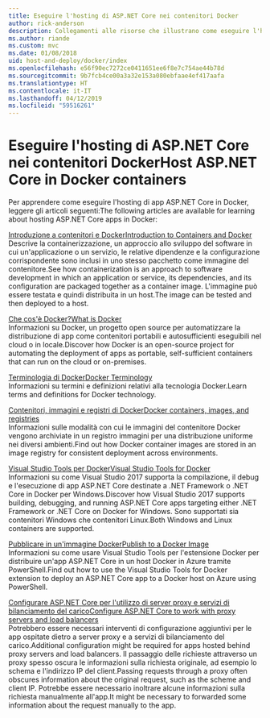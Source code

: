 ```yaml
---
title: Eseguire l'hosting di ASP.NET Core nei contenitori Docker
author: rick-anderson
description: Collegamenti alle risorse che illustrano come eseguire l'hosting di app ASP.NET Core nei contenitori Docker.
ms.author: riande
ms.custom: mvc
ms.date: 01/08/2018
uid: host-and-deploy/docker/index
ms.openlocfilehash: e56f90ec7272ce0411651ee6f8e7c754ae44b78d
ms.sourcegitcommit: 9b7fcb4ce00a3a32e153a080ebfaae4ef417aafa
ms.translationtype: HT
ms.contentlocale: it-IT
ms.lasthandoff: 04/12/2019
ms.locfileid: "59516261"
---
```

# <a name="host-aspnet-core-in-docker-containers"></a><span data-ttu-id="e2bac-103">Eseguire l'hosting di ASP.NET Core nei contenitori Docker</span><span class="sxs-lookup"><span data-stu-id="e2bac-103">Host ASP.NET Core in Docker containers</span></span>

<span data-ttu-id="e2bac-104">Per apprendere come eseguire l'hosting di app ASP.NET Core in Docker, leggere gli articoli seguenti:</span><span class="sxs-lookup"><span data-stu-id="e2bac-104">The following articles are available for learning about hosting ASP.NET Core apps in Docker:</span></span>

[<span data-ttu-id="e2bac-105">Introduzione a contenitori e Docker</span><span class="sxs-lookup"><span data-stu-id="e2bac-105">Introduction to Containers and Docker</span></span>](/dotnet/standard/microservices-architecture/container-docker-introduction/index)  
<span data-ttu-id="e2bac-106">Descrive la containerizzazione, un approccio allo sviluppo del software in cui un'applicazione o un servizio, le relative dipendenze e la configurazione corrispondente sono inclusi in uno stesso pacchetto come immagine del contenitore.</span><span class="sxs-lookup"><span data-stu-id="e2bac-106">See how containerization is an approach to software development in which an application or service, its dependencies, and its configuration are packaged together as a container image.</span></span> <span data-ttu-id="e2bac-107">L'immagine può essere testata e quindi distribuita in un host.</span><span class="sxs-lookup"><span data-stu-id="e2bac-107">The image can be tested and then deployed to a host.</span></span>

[<span data-ttu-id="e2bac-108">Che cos'è Docker?</span><span class="sxs-lookup"><span data-stu-id="e2bac-108">What is Docker</span></span>](/dotnet/standard/microservices-architecture/container-docker-introduction/docker-defined)  
<span data-ttu-id="e2bac-109">Informazioni su Docker, un progetto open source per automatizzare la distribuzione di app come contenitori portabili e autosufficienti eseguibili nel cloud o in locale.</span><span class="sxs-lookup"><span data-stu-id="e2bac-109">Discover how Docker is an open-source project for automating the deployment of apps as portable, self-sufficient containers that can run on the cloud or on-premises.</span></span>

[<span data-ttu-id="e2bac-110">Terminologia di Docker</span><span class="sxs-lookup"><span data-stu-id="e2bac-110">Docker Terminology</span></span>](/dotnet/standard/microservices-architecture/container-docker-introduction/docker-terminology)  
<span data-ttu-id="e2bac-111">Informazioni su termini e definizioni relativi alla tecnologia Docker.</span><span class="sxs-lookup"><span data-stu-id="e2bac-111">Learn terms and definitions for Docker technology.</span></span>

[<span data-ttu-id="e2bac-112">Contenitori, immagini e registri di Docker</span><span class="sxs-lookup"><span data-stu-id="e2bac-112">Docker containers, images, and registries</span></span>](/dotnet/standard/microservices-architecture/container-docker-introduction/docker-containers-images-registries)  
<span data-ttu-id="e2bac-113">Informazioni sulle modalità con cui le immagini del contenitore Docker vengono archiviate in un registro immagini per una distribuzione uniforme nei diversi ambienti.</span><span class="sxs-lookup"><span data-stu-id="e2bac-113">Find out how Docker container images are stored in an image registry for consistent deployment across environments.</span></span>

[<span data-ttu-id="e2bac-114">Visual Studio Tools per Docker</span><span class="sxs-lookup"><span data-stu-id="e2bac-114">Visual Studio Tools for Docker</span></span>](xref:host-and-deploy/docker/visual-studio-tools-for-docker)  
<span data-ttu-id="e2bac-115">Informazioni su come Visual Studio 2017 supporta la compilazione, il debug e l'esecuzione di app ASP.NET Core destinate a .NET Framework o .NET Core in Docker per Windows.</span><span class="sxs-lookup"><span data-stu-id="e2bac-115">Discover how Visual Studio 2017 supports building, debugging, and running ASP.NET Core apps targeting either .NET Framework or .NET Core on Docker for Windows.</span></span> <span data-ttu-id="e2bac-116">Sono supportati sia contenitori Windows che contenitori Linux.</span><span class="sxs-lookup"><span data-stu-id="e2bac-116">Both Windows and Linux containers are supported.</span></span>

[<span data-ttu-id="e2bac-117">Pubblicare in un'immagine Docker</span><span class="sxs-lookup"><span data-stu-id="e2bac-117">Publish to a Docker Image</span></span>](/azure/vs-azure-tools-docker-hosting-web-apps-in-docker)  
<span data-ttu-id="e2bac-118">Informazioni su come usare Visual Studio Tools per l'estensione Docker per distribuire un'app ASP.NET Core in un host Docker in Azure tramite PowerShell.</span><span class="sxs-lookup"><span data-stu-id="e2bac-118">Find out how to use the Visual Studio Tools for Docker extension to deploy an ASP.NET Core app to a Docker host on Azure using PowerShell.</span></span>

[<span data-ttu-id="e2bac-119">Configurare ASP.NET Core per l'utilizzo di server proxy e servizi di bilanciamento del carico</span><span class="sxs-lookup"><span data-stu-id="e2bac-119">Configure ASP.NET Core to work with proxy servers and load balancers</span></span>](xref:host-and-deploy/proxy-load-balancer)  
<span data-ttu-id="e2bac-120">Potrebbero essere necessari interventi di configurazione aggiuntivi per le app ospitate dietro a server proxy e a servizi di bilanciamento del carico.</span><span class="sxs-lookup"><span data-stu-id="e2bac-120">Additional configuration might be required for apps hosted behind proxy servers and load balancers.</span></span> <span data-ttu-id="e2bac-121">Il passaggio delle richieste attraverso un proxy spesso oscura le informazioni sulla richiesta originale, ad esempio lo schema e l'indirizzo IP del client.</span><span class="sxs-lookup"><span data-stu-id="e2bac-121">Passing requests through a proxy often obscures information about the original request, such as the scheme and client IP.</span></span> <span data-ttu-id="e2bac-122">Potrebbe essere necessario inoltrare alcune informazioni sulla richiesta manualmente all'app.</span><span class="sxs-lookup"><span data-stu-id="e2bac-122">It might be necessary to forwarded some information about the request manually to the app.</span></span>
